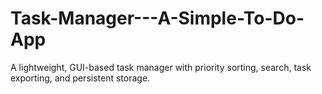 # Task-Manager---A-Simple-To-Do-App
A lightweight, GUI-based task manager with priority sorting, search, task exporting, and persistent storage.
